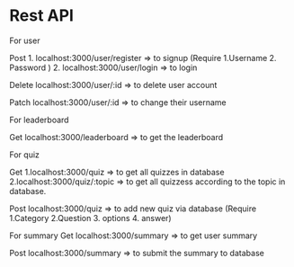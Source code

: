 Rest API
==================================================================================

For user

Post 1. localhost:3000/user/register => to signup (Require 1.Username 2. Password )
     2. localhost:3000/user/login => to login
     
Delete localhost:3000/user/:id => to delete user account

Patch localhost:3000/user/:id => to change their username


For leaderboard

Get localhost:3000/leaderboard => to get the leaderboard


For quiz

Get 1.localhost:3000/quiz => to get all quizzes in database
    2.localhost:3000/quiz/:topic => to get all quizzess according to the topic in database.
    
Post localhost:3000/quiz => to add new quiz via database (Require 1.Category 2.Question 3. options 4. answer)


For summary
Get localhost:3000/summary => to get user summary

Post localhost:3000/summary => to submit the summary to database

